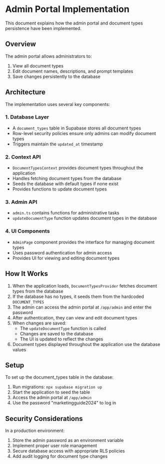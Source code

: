 # Admin Portal Implementation

This document explains how the admin portal and document types persistence have been implemented.

## Overview

The admin portal allows administrators to:
1. View all document types
2. Edit document names, descriptions, and prompt templates
3. Save changes persistently to the database

## Architecture

The implementation uses several key components:

### 1. Database Layer
- A `document_types` table in Supabase stores all document types
- Row-level security policies ensure only admins can modify document types
- Triggers maintain the `updated_at` timestamp

### 2. Context API
- `DocumentTypesContext` provides document types throughout the application
- Handles fetching document types from the database
- Seeds the database with default types if none exist
- Provides functions to update document types

### 3. Admin API
- `admin.ts` contains functions for administrative tasks
- `updateDocumentType` function updates document types in the database

### 4. UI Components
- `AdminPage` component provides the interface for managing document types
- Uses password authentication for admin access
- Provides UI for viewing and editing document types

## How It Works

1. When the application loads, `DocumentTypesProvider` fetches document types from the database
2. If the database has no types, it seeds them from the hardcoded `DOCUMENT_TYPES`
3. The admin can access the admin portal at `/app/admin` and enter the password
4. After authentication, they can view and edit document types
5. When changes are saved:
   - The `updateDocumentType` function is called
   - Changes are saved to the database
   - The UI is updated to reflect the changes
6. Document types displayed throughout the application use the database values
   
## Setup

To set up the document_types table in the database:

1. Run migrations: `npx supabase migration up`
2. Start the application to seed the table
3. Access the admin portal at `/app/admin`
4. Use the password "marketingguide2024" to log in

## Security Considerations

In a production environment:
1. Store the admin password as an environment variable
2. Implement proper user role management
3. Secure database access with appropriate RLS policies
4. Add audit logging for document type changes 